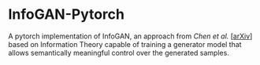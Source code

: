 # InfoGAN-Pytorch
A pytorch implementation of InfoGAN, an approach from *Chen et al.* [[arXiv](https://arxiv.org/abs/1606.03657)] based on Information Theory capable of training a generator model that allows semantically meaningful control over the generated samples.
